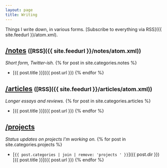 ```yaml
---
layout: page
title: Writing
---
```


Things I write down, in various forms. [Subscribe to everything via RSS]({{ site.feedurl }}/atom.xml).

## [/notes](/notes) <small>([RSS]({{ site.feedurl }}/notes/atom.xml))</small>
_Short form, Twitter-ish._
{% for post in site.categories.notes %}
 - [{{ post.title }}]({{ post.url }})
{% endfor %}

## [/articles](/articles) <small>([RSS]({{ site.feedurl }}/articles/atom.xml))</small>
_Longer essays and reviews._
{% for post in site.categories.articles %}
 - [{{ post.title }}]({{ post.url }})
{% endfor %}

## [/projects](/projects)
_Status updates on projects I'm working on._
{% for post in site.categories.projects %}
 - [`{{ post.categories | join | remove: 'projects ' }}`]({{ post.dir }}) [{{ post.title }}]({{ post.url }})
{% endfor %}
